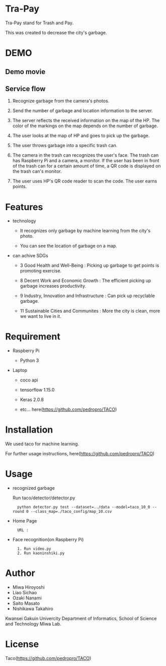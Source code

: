 # Tra-Pay

Tra-Pay stand for Trash and Pay.

This was created to decrease the city's garbage.

# DEMO

## Demo movie

## Service flow
1. Recognize garbage from the camera's photos.

2. Send the number of garbage and location information to the server.
3. The server reflects the received information on the map of the HP. The color of the markings on the map depends on the number of garbage.
4. The user looks at the map of HP and goes to pick up the garbage.
5. The user throws garbage into a specific trash can.
6. The camera in the trash can recognizes the user's face. The trash can has Raspberry Pi and a camera, a monitor. If the user has been in front of the trash can for a certain amount of time, a QR code is displayed on the trash can's monitor.
7. The user uses HP's QR code reader to scan the code. The user earns points.

# Features

* technology
     - It recognizes only garbage by machine learning from the city's photo.

     - You can see the location of garbage on a map.

* can achive SDGs
    * 3  Good Health and Well-Being : Picking up garbage to get points is promoting exercise.

    * 8  Decent Work and Economic Growth : The efficient picking up garbage increases productivity.
    * 9  Industry, Innovation and Infrastructure : Can pick up recyclable garbage.
    * 11 Sustainable Cities and Communites : More the city is clean, more we want to live in it.

# Requirement

* Raspberry Pi
     - Python 3

* Laptop
     - coco api

     - tensorflow 1.15.0

     - Keras 2.0.8
    
     - etc... here(https://github.com/pedropro/TACO)

# Installation

We used taco for machine learning.

For further usage instructions, here(https://github.com/pedropro/TACO)

# Usage

* recognized garbage

    Run taco/detector/detector.py
    
        python detector.py test --dataset=../data --model=taco_10_0 --round 0 --class_map=./taco_config/map_10.csv

* Home Page

        URL : 

* Face recognition(on Raspberry Pi)

        1. Run video.py
        2. Run kaoninshiki.py

# Author

* Miwa Hiroyoshi
* Liao Sichao
* Ozaki Nanami
* Saito Masato
* Nishikawa Takahiro

Kwansei Gakuin Univercity Department of Informatics, School of Science and Technology Miwa Lab.

# License
Taco(https://github.com/pedropro/TACO)